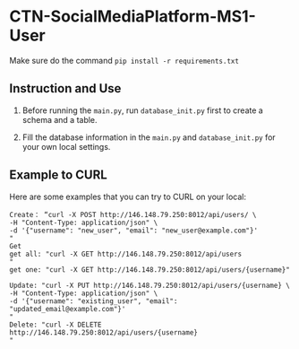# CTN-SocialMediaPlatform-MS1-User

Make sure do the command 
``` pip install -r requirements.txt ```

## Instruction and Use
1. Before running the ``` main.py ```, run ``` database_init.py ``` first to create a schema and a table.

2. Fill the database information in the ``` main.py ``` and  ``` database_init.py ``` for your own local settings.

## Example to CURL
Here are some examples that you can try to CURL on your local:

```
Create： “curl -X POST http://146.148.79.250:8012/api/users/ \
-H "Content-Type: application/json" \
-d '{"username": "new_user", "email": "new_user@example.com"}'
" 
Get 
get all: "curl -X GET http://146.148.79.250:8012/api/users
" 
get one: "curl -X GET http://146.148.79.250:8012/api/users/{username}"

Update: "curl -X PUT http://146.148.79.250:8012/api/users/{username} \
-H "Content-Type: application/json" \
-d '{"username": "existing_user", "email": "updated_email@example.com"}'
" 
Delete: "curl -X DELETE http://146.148.79.250:8012/api/users/{username}
"
```